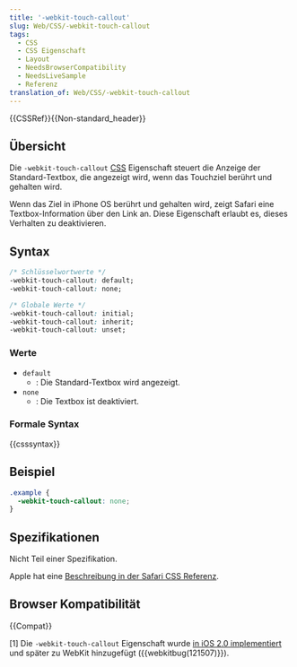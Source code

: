 ```yaml
---
title: '-webkit-touch-callout'
slug: Web/CSS/-webkit-touch-callout
tags:
  - CSS
  - CSS Eigenschaft
  - Layout
  - NeedsBrowserCompatibility
  - NeedsLiveSample
  - Referenz
translation_of: Web/CSS/-webkit-touch-callout
---
```

{{CSSRef}}{{Non-standard_header}}

## Übersicht

Die `-webkit-touch-callout` [CSS](/de/docs/Web/CSS) Eigenschaft steuert die Anzeige der Standard-Textbox, die angezeigt wird, wenn das Touchziel berührt und gehalten wird.

Wenn das Ziel in iPhone OS berührt und gehalten wird, zeigt Safari eine Textbox-Information über den Link an. Diese Eigenschaft erlaubt es, dieses Verhalten zu deaktivieren.

## Syntax

```css
/* Schlüsselwortwerte */
-webkit-touch-callout: default;
-webkit-touch-callout: none;

/* Globale Werte */
-webkit-touch-callout: initial;
-webkit-touch-callout: inherit;
-webkit-touch-callout: unset;
```

### Werte

- `default`
  - : Die Standard-Textbox wird angezeigt.
- `none`
  - : Die Textbox ist deaktiviert.

### Formale Syntax

{{csssyntax}}

## Beispiel

```css
.example {
  -webkit-touch-callout: none;
}
```

## Spezifikationen

Nicht Teil einer Spezifikation.

Apple hat eine [Beschreibung in der Safari CSS Referenz](https://developer.apple.com/library/safari/documentation/AppleApplications/Reference/SafariCSSRef/Articles/StandardCSSProperties.html#//apple_ref/doc/uid/TP30001266-_webkit_touch_callout).

## Browser Kompatibilität

{{Compat}}

\[1] Die `-webkit-touch-callout` Eigenschaft wurde [in iOS 2.0 implementiert](https://developer.apple.com/library/safari/documentation/AppleApplications/Reference/SafariCSSRef/Articles/StandardCSSProperties.html#//apple_ref/doc/uid/TP30001266-_webkit_touch_callout) und später zu WebKit hinzugefügt ({{webkitbug(121507)}}).
